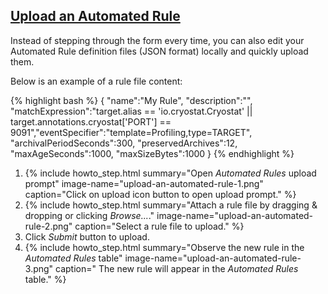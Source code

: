 ## [Upload an Automated Rule](#upload-an-automated-rule)

Instead of stepping through the form every time, you can also edit your Automated Rule definition files (JSON format) locally and quickly upload them.

Below is an example of a rule file content:

{% highlight bash %}
{
  "name":"My Rule",
  "description":"",
  "matchExpression":"target.alias == 'io.cryostat.Cryostat' || target.annotations.cryostat['PORT'] == 9091","eventSpecifier":"template=Profiling,type=TARGET",
  "archivalPeriodSeconds":300,
  "preservedArchives":12,
  "maxAgeSeconds":1000,
  "maxSizeBytes":1000
}
{% endhighlight %}

<ol>
  <li>
      {% include howto_step.html
        summary="Open <i>Automated Rules</i> upload prompt"
        image-name="upload-an-automated-rule-1.png"
        caption="Click on upload icon button to open upload prompt."
      %}  
  </li>
  <li>
      {% include howto_step.html
        summary="Attach a rule file by dragging & dropping or clicking <i>Browse...</i>."
        image-name="upload-an-automated-rule-2.png"
        caption="Select a rule file to upload."
      %}  
  </li>
  <li>
    <summary>Click <i>Submit</i> button to upload.</summary>
  </li>
  <li>
      {% include howto_step.html
        summary="Observe the new rule in the <i>Automated Rules</i> table"
        image-name="upload-an-automated-rule-3.png"
        caption="
          The new rule will appear in the <i>Automated Rules</i> table."
      %}  
  </li>
</ol>